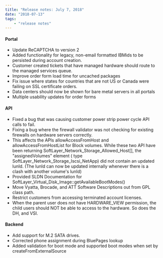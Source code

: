 ```yaml
---
title: "Release notes: July 7, 2018"
date: "2018-07-13"
tags:
    - "release notes"
---
```


#### Portal
+ Update ReCAPTCHA to version 2
+ Added functionality for legacy, non-email formatted IBMids to be persisted during account creation.
+ Customer created tickets that have managed hardware should route to the managed services queue.
+ Improve order form load time for uncached packages
+ Fix issue where states for countries that are not US or Canada were failing on SSL certificate orders.
+ Data centers should now be shown for bare metal servers in all portals
+ Multiple usability updates for order forms

#### API
+ Fixed a bug that was causing customer power strip power cycle API calls to fail.
+ Fixing a bug where the firewall validator was not checking for existing firewalls on hardware servers correctly.
+ This affects the APIs allowAccessFromHost and allowAccessFromHostList for Block volumes. While these two API have been returning SoftLayer_Network_Storage_Allowed_Host[], the "assignedVolumes" element ( type SoftLayer_Network_Storage_Iscsi_NetApp) did not contain an updated lunId. (The lunId can now be updated internally whenever there is a clash with another volume's lunId) 
+ Provided SLDN Documentation for SoftLayer_Virtual_Disk_Image::getAvailableBootModes()
+ Move Vyatta, Brocade, and ATT Software Descriptions out from GPL class path.
+ Restrict customers from accessing terminated account licenses.
+ When the parent user does not have HARDWARE_VIEW permission, the child users should NOT be able to access to the hardware. So does the DH, and VSI.

#### Backend
+ Add support for M.2 SATA drives.
+ Corrected phone assignment during BluePages lookup
+ Added validation for boot mode and supported boot modes when set by createFromExternalSource